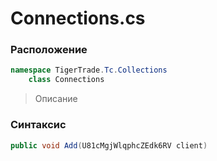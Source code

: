 
# Connections.cs
### Расположение
```csharp
namespace TigerTrade.Tc.Collections  
    class Connections
```

> Описание

### Синтаксис
```csharp
public void Add(U81cMgjWlqphcZEdk6RV client)
```
